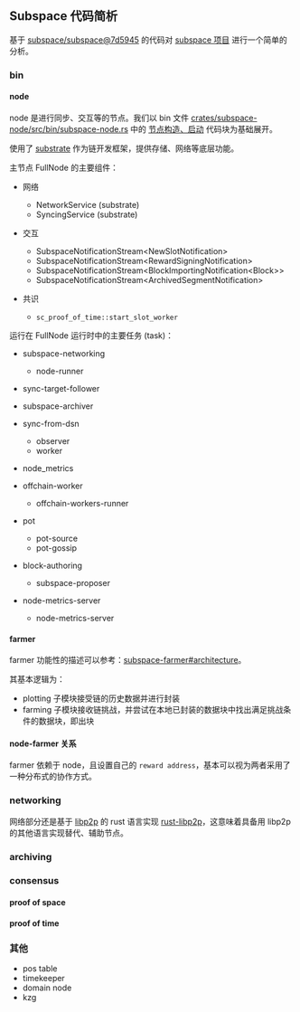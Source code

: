 ## Subspace 代码简析
基于 [subspace/subspace@7d5945](https://github.com/subspace/subspace/tree/7d594532e2ab8ac8edaa0cace7a75d004d93bd24) 的代码对 [subspace 项目](https://subspace.network/) 进行一个简单的分析。

### bin

#### node
node 是进行同步、交互等的节点。我们以 bin 文件 [crates/subspace-node/src/bin/subspace-node.rs](https://github.com/subspace/subspace/blob/7d594532e2ab8ac8edaa0cace7a75d004d93bd24/crates/subspace-node/src/bin/subspace-node.rs) 中的 [节点构造、启动](https://github.com/subspace/subspace/blob/7d594532e2ab8ac8edaa0cace7a75d004d93bd24/crates/subspace-node/src/bin/subspace-node.rs#L432-L727) 代码块为基础展开。

使用了 [substrate](https://substrate.io/) 作为链开发框架，提供存储、网络等底层功能。

主节点 FullNode 的主要组件：
- 网络
  - NetworkService (substrate)
  - SyncingService (substrate)

- 交互
  - SubspaceNotificationStream\<NewSlotNotification>
  - SubspaceNotificationStream\<RewardSigningNotification>
  - SubspaceNotificationStream\<BlockImportingNotification\<Block>>
  - SubspaceNotificationStream\<ArchivedSegmentNotification>

- 共识
  - `sc_proof_of_time::start_slot_worker`

运行在 FullNode 运行时中的主要任务 (task)：
- subspace-networking
  - node-runner

- sync-target-follower

- subspace-archiver

- sync-from-dsn
  - observer
  - worker

- node_metrics

- offchain-worker
  - offchain-workers-runner

- pot
  - pot-source
  - pot-gossip

- block-authoring
  - subspace-proposer

- node-metrics-server
  - node-metrics-server


#### farmer
farmer 功能性的描述可以参考：[subspace-farmer#architecture](https://github.com/subspace/subspace/tree/7d594532e2ab8ac8edaa0cace7a75d004d93bd24/crates/subspace-farmer#architecture)。

其基本逻辑为：
- plotting 子模块接受链的历史数据并进行封装
- farming 子模块接收链挑战，并尝试在本地已封装的数据块中找出满足挑战条件的数据块，即出块

#### node-farmer 关系
farmer 依赖于 node，且设置自己的 `reward address`，基本可以视为两者采用了一种分布式的协作方式。

### networking
网络部分还是基于 [libp2p](https://libp2p.io/) 的 rust 语言实现 [rust-libp2p](https://github.com/libp2p/rust-libp2p)，这意味着具备用 libp2p 的其他语言实现替代、辅助节点。

### archiving

### consensus

#### proof of space

#### proof of time

### 其他
- pos table
- timekeeper
- domain node
- kzg
